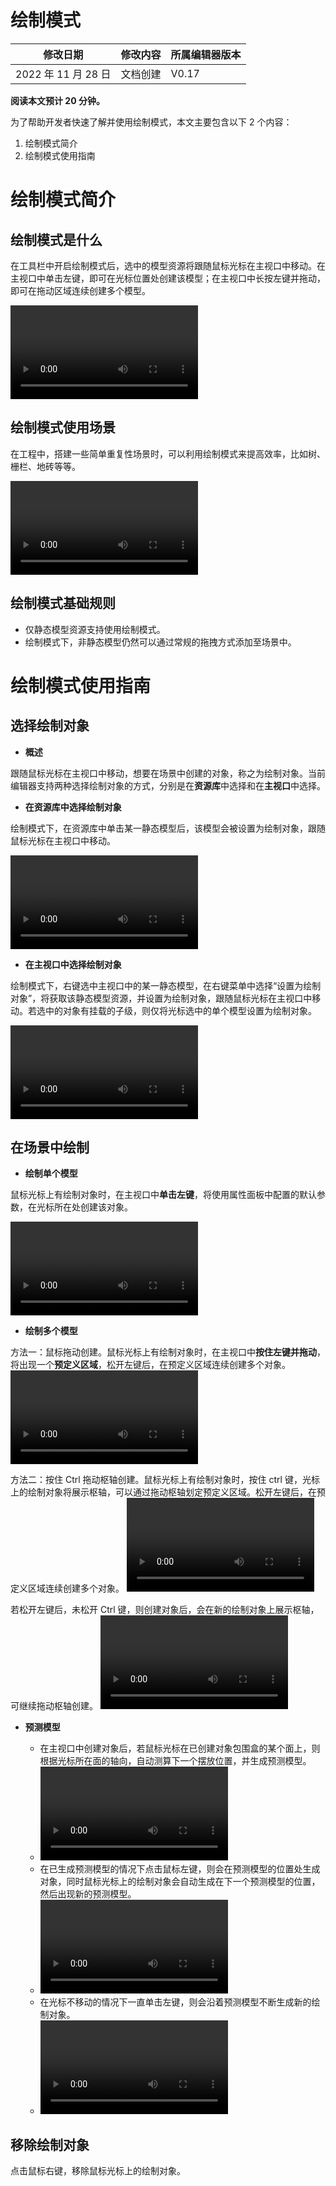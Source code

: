 # 绘制模式

| 修改日期            | 修改内容 | 所属编辑器版本 |
| ------------------- | -------- | -------------- |
| 2022 年 11 月 28 日 | 文档创建 | V0.17          |

<strong>阅读本文预计 20 分钟。</strong>

为了帮助开发者快速了解并使用绘制模式，本文主要包含以下 2 个内容：

1. 绘制模式简介
2. 绘制模式使用指南

# 绘制模式简介

## 绘制模式是什么

在工具栏中开启绘制模式后，选中的模型资源将跟随鼠标光标在主视口中移动。在主视口中单击左键，即可在光标位置处创建该模型；在主视口中长按左键并拖动，即可在拖动区域连续创建多个模型。

<video src="https://cdn.233xyx.com/1678432324654_705.mp4"></video>

## 绘制模式使用场景

在工程中，搭建一些简单重复性场景时，可以利用绘制模式来提高效率，比如树、栅栏、地砖等等。

<video src="https://cdn.233xyx.com/1678432324715_140.mp4"></video>

## 绘制模式基础规则

- 仅静态模型资源支持使用绘制模式。
- 绘制模式下，非静态模型仍然可以通过常规的拖拽方式添加至场景中。

# 绘制模式使用指南

## 选择绘制对象

- <strong>概述</strong>

跟随鼠标光标在主视口中移动，想要在场景中创建的对象，称之为绘制对象。当前编辑器支持两种选择绘制对象的方式，分别是在<strong>资源库</strong>中选择和在<strong>主视口</strong>中选择。

- <strong>在资源库中选择绘制对象</strong>

绘制模式下，在资源库中单击某一静态模型后，该模型会被设置为绘制对象，跟随鼠标光标在主视口中移动。

<video src="https://cdn.233xyx.com/1678432324683_905.mp4"></video>

- <strong>在主视口中选择绘制对象</strong>

绘制模式下，右键选中主视口中的某一静态模型，在右键菜单中选择“设置为绘制对象”，将获取该静态模型资源，并设置为绘制对象，跟随鼠标光标在主视口中移动。若选中的对象有挂载的子级，则仅将光标选中的单个模型设置为绘制对象。

<video src="https://cdn.233xyx.com/1678432324744_574.mp4"></video>

## 在场景中绘制

- <strong>绘制单个模型</strong>

鼠标光标上有绘制对象时，在主视口中<strong>单击左键</strong>，将使用属性面板中配置的默认参数，在光标所在处创建该对象。

<video src="https://cdn.233xyx.com/1678432324773_509.mp4"></video>

- <strong>绘制多个模型</strong>

方法一：鼠标拖动创建。鼠标光标上有绘制对象时，在主视口中<strong>按住左键并拖动</strong>，将出现一个<strong>预定义区域</strong>，松开左键后，在预定义区域连续创建多个对象。
<video src="https://cdn.233xyx.com/1678877574821_396.mp4"></video>

方法二：按住 Ctrl 拖动枢轴创建。鼠标光标上有绘制对象时，按住 ctrl 键，光标上的绘制对象将展示枢轴，可以通过拖动枢轴划定预定义区域。松开左键后，在预定义区域连续创建多个对象。
<video src="https://cdn.233xyx.com/1678877575167_069.mp4"></video>

若松开左键后，未松开 Ctrl 键，则创建对象后，会在新的绘制对象上展示枢轴，可继续拖动枢轴创建。
<video src="https://cdn.233xyx.com/1678877574776_053.mp4"></video>

- <strong>预测模型</strong>

  - 在主视口中创建对象后，若鼠标光标在已创建对象包围盒的某个面上，则根据光标所在面的轴向，自动测算下一个摆放位置，并生成预测模型。
  - <video src="https://cdn.233xyx.com/1678877575107_929.mp4"></video>
  - 在已生成预测模型的情况下点击鼠标左键，则会在预测模型的位置处生成对象，同时鼠标光标上的绘制对象会自动生成在下一个预测模型的位置，然后出现新的预测模型。
  - <video src="https://cdn.233xyx.com/1678877575192_067.mp4"></video>
  - 在光标不移动的情况下一直单击左键，则会沿着预测模型不断生成新的绘制对象。
  - <video src="https://cdn.233xyx.com/1678877575081_427.mp4"></video>

## 移除绘制对象

点击鼠标右键，移除鼠标光标上的绘制对象。
